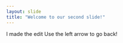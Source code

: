 ```yaml
---
layout: slide
title: "Welcome to our second slide!"
---
```

I made the edit
Use the left arrow to go back!
